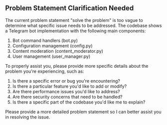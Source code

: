 ## Problem Statement Clarification Needed

The current problem statement "solve the problem" is too vague to determine what specific issue needs to be addressed. The codebase shows a Telegram bot implementation with the following main components:

1. Bot command handlers (bot.py)
2. Configuration management (config.py)
3. Content moderation (content_moderator.py)
4. User management (user_manager.py)

To properly assist you, please provide more specific details about the problem you're experiencing, such as:

1. Is there a specific error or bug you're encountering?
2. Is there a particular feature you'd like to add or modify?
3. Are there performance issues you'd like to address?
4. Are there security concerns that need to be handled?
5. Is there a specific part of the codebase you'd like me to explain?

Please provide a more detailed problem statement so I can better assist you in resolving the issue.